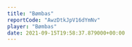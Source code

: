 ```yaml
---
title: "Bømbas"
reportCode: "AwzDtkJpV16dYmNv"
player: "Bømbas"
date: 2021-09-15T19:58:37.879000+00:00
---
```

